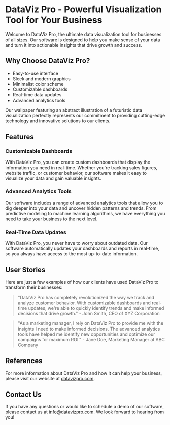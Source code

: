 <!--font:Great Vibes-->

# DataViz Pro - Powerful Visualization Tool for Your Business

Welcome to DataViz Pro, the ultimate data visualization tool for businesses of all sizes. Our software is designed to help you make sense of your data and turn it into actionable insights that drive growth and success.

## Why Choose DataViz Pro?

- Easy-to-use interface
- Sleek and modern graphics
- Minimalist color scheme
- Customizable dashboards
- Real-time data updates
- Advanced analytics tools

Our wallpaper featuring an abstract illustration of a futuristic data visualization perfectly represents our commitment to providing cutting-edge technology and innovative solutions to our clients.

## Features

### Customizable Dashboards

With DataViz Pro, you can create custom dashboards that display the information you need in real-time. Whether you're tracking sales figures, website traffic, or customer behavior, our software makes it easy to visualize your data and gain valuable insights.

### Advanced Analytics Tools

Our software includes a range of advanced analytics tools that allow you to dig deeper into your data and uncover hidden patterns and trends. From predictive modeling to machine learning algorithms, we have everything you need to take your business to the next level.

### Real-Time Data Updates

With DataViz Pro, you never have to worry about outdated data. Our software automatically updates your dashboards and reports in real-time, so you always have access to the most up-to-date information.

## User Stories

Here are just a few examples of how our clients have used DataViz Pro to transform their businesses:

> "DataViz Pro has completely revolutionized the way we track and analyze customer behavior. With customizable dashboards and real-time updates, we're able to quickly identify trends and make informed decisions that drive growth." - John Smith, CEO of XYZ Corporation

> "As a marketing manager, I rely on DataViz Pro to provide me with the insights I need to make informed decisions. The advanced analytics tools have helped me identify new opportunities and optimize our campaigns for maximum ROI." - Jane Doe, Marketing Manager at ABC Company

## References

For more information about DataViz Pro and how it can help your business, please visit our website at [datavizpro.com](#).

## Contact Us

If you have any questions or would like to schedule a demo of our software, please contact us at [info@datavizpro.com](#). We look forward to hearing from you!

<!--

Write me content for website with wallpaper which alt text is:

"A wallpaper featuring an abstract illustration of a futuristic data visualization, with sleek and modern graphics and a minimalist color scheme."

The name/title of the page should not be 1:1 copy of the alt text but rather a real content of the website which is using this wallpaper.

- Use markdown format 
- Start with heading
- Heading should be short and concise
- The content should look like a real website 
- The website should not be about the wallpaper, wallpaper is just a related background
- Heading should be contain work "wallpaper" or "background"
- Include real sections like references, contact, user stories, etc. use things relevant to the page purpose.
- Feel free to use structure like headings, bullets, numbering, blockquotes, paragraphs, horizontal lines, etc.
- You can use formatting like bold or _italic_
- You can include UTF-8 emojis
- Links should be only #hash anchors (and you can refer to the document itself)
- Do not include images


---


# DataViz Pro - Powerful Visualization Tool for Your Business

Welcome to DataViz Pro, the ultimate data visualization tool for businesses of all sizes. Our software is designed to help you make sense of your data and turn it into actionable insights that drive growth and success.

## Why Choose DataViz Pro?

- Easy-to-use interface
- Sleek and modern graphics
- Minimalist color scheme
- Customizable dashboards
- Real-time data updates
- Advanced analytics tools

Our wallpaper featuring an abstract illustration of a futuristic data visualization perfectly represents our commitment to providing cutting-edge technology and innovative solutions to our clients.

## Features

### Customizable Dashboards

With DataViz Pro, you can create custom dashboards that display the information you need in real-time. Whether you're tracking sales figures, website traffic, or customer behavior, our software makes it easy to visualize your data and gain valuable insights.

### Advanced Analytics Tools

Our software includes a range of advanced analytics tools that allow you to dig deeper into your data and uncover hidden patterns and trends. From predictive modeling to machine learning algorithms, we have everything you need to take your business to the next level.

### Real-Time Data Updates

With DataViz Pro, you never have to worry about outdated data. Our software automatically updates your dashboards and reports in real-time, so you always have access to the most up-to-date information.

## User Stories

Here are just a few examples of how our clients have used DataViz Pro to transform their businesses:

> "DataViz Pro has completely revolutionized the way we track and analyze customer behavior. With customizable dashboards and real-time updates, we're able to quickly identify trends and make informed decisions that drive growth." - John Smith, CEO of XYZ Corporation

> "As a marketing manager, I rely on DataViz Pro to provide me with the insights I need to make informed decisions. The advanced analytics tools have helped me identify new opportunities and optimize our campaigns for maximum ROI." - Jane Doe, Marketing Manager at ABC Company

## References

For more information about DataViz Pro and how it can help your business, please visit our website at [datavizpro.com](#).

## Contact Us

If you have any questions or would like to schedule a demo of our software, please contact us at [info@datavizpro.com](#). We look forward to hearing from you!

-->
